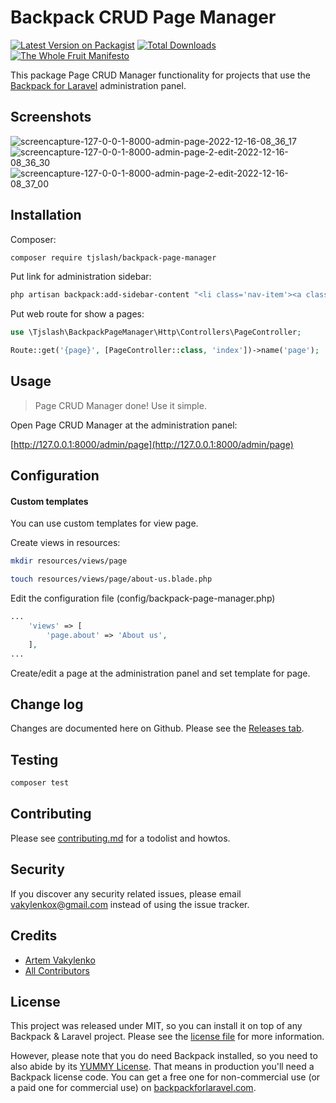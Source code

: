 # Backpack CRUD Page Manager

[![Latest Version on Packagist][ico-version]][link-packagist]
[![Total Downloads][ico-downloads]][link-downloads]
[![The Whole Fruit Manifesto](https://img.shields.io/badge/writing%20standard-the%20whole%20fruit-brightgreen)](https://github.com/the-whole-fruit/manifesto)

This package Page CRUD Manager functionality for projects that use the [Backpack for Laravel](https://backpackforlaravel.com/) administration panel. 

## Screenshots

![screencapture-127-0-0-1-8000-admin-page-2022-12-16-08_36_17](https://user-images.githubusercontent.com/569999/207989280-c6d7546e-c8ca-4729-875c-95318b777372.png)
![screencapture-127-0-0-1-8000-admin-page-2-edit-2022-12-16-08_36_30](https://user-images.githubusercontent.com/569999/207989290-d5236b87-e007-4223-b443-c378cbf1f8c4.png)
![screencapture-127-0-0-1-8000-admin-page-2-edit-2022-12-16-08_37_00](https://user-images.githubusercontent.com/569999/207989293-8981a882-3caf-44ba-bac4-3349ee4befb7.png)


## Installation

Composer:

``` bash
composer require tjslash/backpack-page-manager
```

Put link for administration sidebar:

``` bash
php artisan backpack:add-sidebar-content "<li class='nav-item'><a class='nav-link' href='{{ backpack_url('page') }}'><i class='nav-icon la la-question'></i> {{ __('tjslash::backpack-page-manager.pages') }}</a></li>"
```

Put web route for show a pages:

``` php
use \Tjslash\BackpackPageManager\Http\Controllers\PageController;

Route::get('{page}', [PageController::class, 'index'])->name('page');
```


## Usage

> Page CRUD Manager done! Use it simple.

Open Page CRUD Manager at the administration panel: 

[http://127.0.0.1:8000/admin/page](http://127.0.0.1:8000/admin/page)


## Configuration

#### Custom templates

You can use custom templates for view page.

Create views in resources:

``` bash
mkdir resources/views/page

touch resources/views/page/about-us.blade.php
```

Edit the configuration file (config/backpack-page-manager.php)

``` php
...
    'views' => [
        'page.about' => 'About us',
    ],
...
```

Create/edit a page at the administration panel and set template for page.


## Change log

Changes are documented here on Github. Please see the [Releases tab](https://github.com/tjslash/backpack-page-manager/releases).

## Testing

``` bash
composer test
```

## Contributing

Please see [contributing.md](contributing.md) for a todolist and howtos.

## Security

If you discover any security related issues, please email vakylenkox@gmail.com instead of using the issue tracker.

## Credits

- [Artem Vakylenko][link-author]
- [All Contributors][link-contributors]

## License

This project was released under MIT, so you can install it on top of any Backpack & Laravel project. Please see the [license file](license.md) for more information. 

However, please note that you do need Backpack installed, so you need to also abide by its [YUMMY License](https://github.com/Laravel-Backpack/CRUD/blob/master/LICENSE.md). That means in production you'll need a Backpack license code. You can get a free one for non-commercial use (or a paid one for commercial use) on [backpackforlaravel.com](https://backpackforlaravel.com).


[ico-version]: https://img.shields.io/packagist/v/tjslash/backpack-page-manager.svg?style=flat-square
[ico-downloads]: https://img.shields.io/packagist/dt/tjslash/backpack-page-manager.svg?style=flat-square

[link-packagist]: https://packagist.org/packages/tjslash/backpack-page-manager
[link-downloads]: https://packagist.org/packages/tjslash/backpack-page-manager
[link-author]: https://github.com/tj
[link-contributors]: ../../contributors
